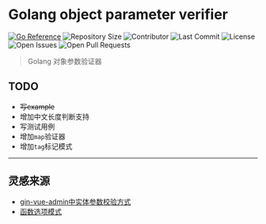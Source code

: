 # Golang object parameter verifier

[![Go Reference](https://pkg.go.dev/badge/github.com/ormissia/go-opv.svg)](https://pkg.go.dev/github.com/ormissia/go-opv)
![Repository Size](https://img.shields.io/github/repo-size/ormissia/go-opv)
![Contributor](https://img.shields.io/github/contributors/ormissia/go-opv)
![Last Commit](https://img.shields.io/github/last-commit/ormissia/go-opv)
![License](https://img.shields.io/github/license/ormissia/go-opv)
![Open Issues](https://img.shields.io/github/issues/ormissia/go-opv?color=important)
![Open Pull Requests](https://img.shields.io/github/issues-pr/ormissia/go-opv?color=yellowgreen)

> Golang 对象参数验证器

## TODO
- ~~写example~~
- 增加中文长度判断支持
- 写测试用例
- 增加`map`验证器
- 增加`tag`标记模式

---

## 灵感来源
- [gin-vue-admin中实体参数校验方式](https://github.com/flipped-aurora/gin-vue-admin/blob/186ecbf6b8bd5d2ce2b4856de2f0265846483a50/server/utils/validator.go#L107)
- [函数选项模式](https://ormissia.github.io/posts/knowledge/2021-07-22/)